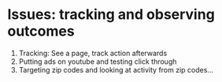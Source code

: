# Issues: tracking and observing outcomes



1. Tracking: See a page, track action afterwards
2. Putting ads on youtube and testing click through
3. Targeting zip codes and looking at activity from zip codes…

